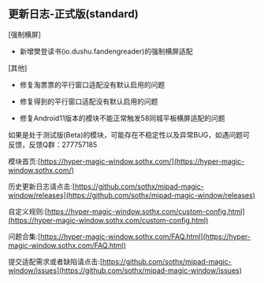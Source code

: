 ## 更新日志-正式版(standard)

[强制横屏]

- 新增樊登读书(io.dushu.fandengreader)的强制横屏适配


[其他]

- 修复淘票票的平行窗口适配没有默认启用的问题

- 修复得到的平行窗口适配没有默认启用的问题

- 修复Android11版本的模块不能正常触发58同城平板横屏适配的问题



如果是处于测试版(Beta)的模块，可能存在不稳定性以及异常BUG，如遇问题可反馈，反馈Q群：277757185

模块首页:[https://hyper-magic-window.sothx.com/](https://hyper-magic-window.sothx.com/)

历史更新日志请点击:[https://github.com/sothx/mipad-magic-window/releases](https://github.com/sothx/mipad-magic-window/releases)

自定义规则:[https://hyper-magic-window.sothx.com/custom-config.html](https://hyper-magic-window.sothx.com/custom-config.html)

问题合集:[https://hyper-magic-window.sothx.com/FAQ.html](https://hyper-magic-window.sothx.com/FAQ.html)

提交适配需求或者缺陷请点击:[https://github.com/sothx/mipad-magic-window/issues](https://github.com/sothx/mipad-magic-window/issues)
